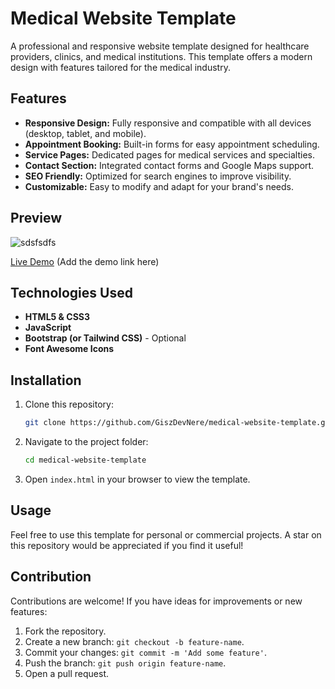 
# Medical Website Template

A professional and responsive website template designed for healthcare providers, clinics, and medical institutions. This template offers a modern design with features tailored for the medical industry.

## Features

- **Responsive Design:** Fully responsive and compatible with all devices (desktop, tablet, and mobile).
- **Appointment Booking:** Built-in forms for easy appointment scheduling.
- **Service Pages:** Dedicated pages for medical services and specialties.
- **Contact Section:** Integrated contact forms and Google Maps support.
- **SEO Friendly:** Optimized for search engines to improve visibility.
- **Customizable:** Easy to modify and adapt for your brand's needs.

## Preview
![sdsfsdfs](https://github.com/user-attachments/assets/78c5ae36-d069-40fa-8af4-5e8642d7b538)

[Live Demo](https://giszdevnere.github.io/medical-website-template/) (Add the demo link here)

## Technologies Used

- **HTML5 & CSS3**
- **JavaScript**
- **Bootstrap (or Tailwind CSS)** - Optional
- **Font Awesome Icons**

## Installation

1. Clone this repository:
   ```bash
   git clone https://github.com/GiszDevNere/medical-website-template.git
   ```
2. Navigate to the project folder:
   ```bash
   cd medical-website-template
   ```
3. Open `index.html` in your browser to view the template.

## Usage

Feel free to use this template for personal or commercial projects. A star on this repository would be appreciated if you find it useful!

## Contribution

Contributions are welcome! If you have ideas for improvements or new features:
1. Fork the repository.
2. Create a new branch: `git checkout -b feature-name`.
3. Commit your changes: `git commit -m 'Add some feature'`.
4. Push the branch: `git push origin feature-name`.
5. Open a pull request.

